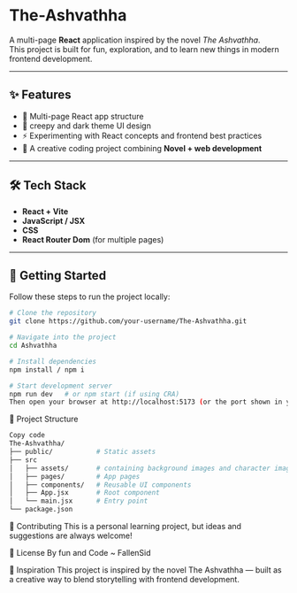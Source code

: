 # The-Ashvathha

A multi-page **React** application inspired by the novel *The Ashvathha*.  
This project is built for fun, exploration, and to learn new things in modern frontend development.

---

## ✨ Features

- 📖 Multi-page React app structure  
- 🎨 creepy and dark theme UI design  
- ⚡ Experimenting with React concepts and frontend best practices  
- 🌱 A creative coding project combining **Novel + web development**  

---

## 🛠️ Tech Stack

- **React + Vite** 
- **JavaScript / JSX**  
- **CSS**  
- **React Router Dom** (for multiple pages)  

---

## 🚀 Getting Started

Follow these steps to run the project locally:

```bash
# Clone the repository
git clone https://github.com/your-username/The-Ashvathha.git

# Navigate into the project
cd Ashvathha

# Install dependencies
npm install / npm i

# Start development server
npm run dev   # or npm start (if using CRA)
Then open your browser at http://localhost:5173 (or the port shown in your terminal).
```
📂 Project Structure
```bash
Copy code
The-Ashvathha/
├── public/           # Static assets
├── src
│   ├── assets/       # containing background images and character imagess
│   ├── pages/        # App pages
│   ├── components/   # Reusable UI components
│   ├── App.jsx       # Root component
│   └── main.jsx      # Entry point
└── package.json
```

🤝 Contributing
This is a personal learning project, but ideas and suggestions are always welcome!

📜 License
By fun and Code ~ FallenSid

🌿 Inspiration
This project is inspired by the novel The Ashvathha — built as a creative way to blend storytelling with frontend development.
